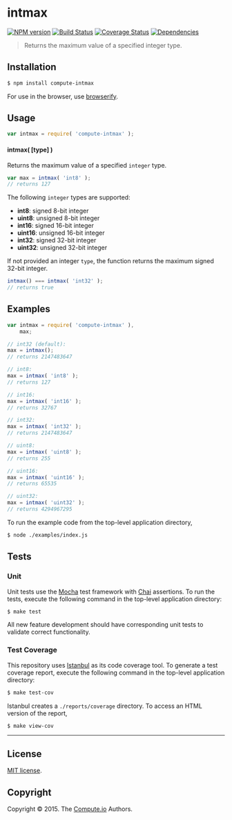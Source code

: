 intmax
===
[![NPM version][npm-image]][npm-url] [![Build Status][travis-image]][travis-url] [![Coverage Status][coveralls-image]][coveralls-url] [![Dependencies][dependencies-image]][dependencies-url]

> Returns the maximum value of a specified integer type.


## Installation

``` bash
$ npm install compute-intmax
```

For use in the browser, use [browserify](https://github.com/substack/node-browserify).


## Usage

``` javascript
var intmax = require( 'compute-intmax' );
```

#### intmax( [type] )

Returns the maximum value of a specified `integer` type.

``` javascript
var max = intmax( 'int8' );
// returns 127
```

The following `integer` types are supported:

* 	__int8__: signed 8-bit integer
*	__uint8__: unsigned 8-bit integer
*	__int16__: signed 16-bit integer
*	__uint16__: unsigned 16-bit integer
*	__int32__: signed 32-bit integer
*	__uint32__: unsigned 32-bit integer

If not provided an integer `type`, the function returns the maximum signed 32-bit integer.

``` javascript
intmax() === intmax( 'int32' );
// returns true
```


## Examples

``` javascript
var intmax = require( 'compute-intmax' ),
	max;

// int32 (default):
max = intmax();
// returns 2147483647

// int8:
max = intmax( 'int8' );
// returns 127

// int16:
max = intmax( 'int16' );
// returns 32767

// int32:
max = intmax( 'int32' );
// returns 2147483647

// uint8:
max = intmax( 'uint8' );
// returns 255

// uint16:
max = intmax( 'uint16' );
// returns 65535

// uint32:
max = intmax( 'uint32' );
// returns 4294967295
```

To run the example code from the top-level application directory,

``` bash
$ node ./examples/index.js
```


## Tests

### Unit

Unit tests use the [Mocha](http://mochajs.org/) test framework with [Chai](http://chaijs.com) assertions. To run the tests, execute the following command in the top-level application directory:

``` bash
$ make test
```

All new feature development should have corresponding unit tests to validate correct functionality.


### Test Coverage

This repository uses [Istanbul](https://github.com/gotwarlost/istanbul) as its code coverage tool. To generate a test coverage report, execute the following command in the top-level application directory:

``` bash
$ make test-cov
```

Istanbul creates a `./reports/coverage` directory. To access an HTML version of the report,

``` bash
$ make view-cov
```


---
## License

[MIT license](http://opensource.org/licenses/MIT).


## Copyright

Copyright &copy; 2015. The [Compute.io](https://github.com/compute-io) Authors.


[npm-image]: http://img.shields.io/npm/v/compute-intmax.svg
[npm-url]: https://npmjs.org/package/compute-intmax

[travis-image]: http://img.shields.io/travis/compute-io/intmax/master.svg
[travis-url]: https://travis-ci.org/compute-io/intmax

[coveralls-image]: https://img.shields.io/coveralls/compute-io/intmax/master.svg
[coveralls-url]: https://coveralls.io/r/compute-io/intmax?branch=master

[dependencies-image]: http://img.shields.io/david/compute-io/intmax.svg
[dependencies-url]: https://david-dm.org/compute-io/intmax

[dev-dependencies-image]: http://img.shields.io/david/dev/compute-io/intmax.svg
[dev-dependencies-url]: https://david-dm.org/dev/compute-io/intmax

[github-issues-image]: http://img.shields.io/github/issues/compute-io/intmax.svg
[github-issues-url]: https://github.com/compute-io/intmax/issues
